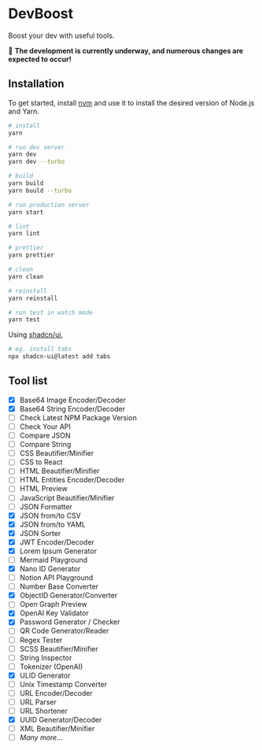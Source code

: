 # DevBoost

Boost your dev with useful tools.

🚨 **The development is currently underway, and numerous changes are expected to occur!**

## Installation

To get started, install [nvm](https://github.com/nvm-sh/nvm) and use it to install the desired version of Node.js and Yarn.

```bash
# install
yarn

# run dev server
yarn dev
yarn dev --turbo

# build
yarn build
yarn buuld --turbo

# run production server
yarn start

# lint
yarn lint

# prettier
yarn prettier

# clean
yarn clean

# reinstall
yarn reinstall

# run test in watch mode
yarn test
```

Using [shadcn/ui](https://ui.shadcn.com/),

```bash
# eg. install tabs
npx shadcn-ui@latest add tabs
```

## Tool list

- [x] Base64 Image Encoder/Decoder
- [x] Base64 String Encoder/Decoder
- [ ] Check Latest NPM Package Version
- [ ] Check Your API
- [ ] Compare JSON
- [ ] Compare String
- [ ] CSS Beautifier/Minifier
- [ ] CSS to React
- [ ] HTML Beautifier/Minifier
- [ ] HTML Entities Encoder/Decoder
- [ ] HTML Preview
- [ ] JavaScript Beautifier/Minifier
- [ ] JSON Formatter
- [x] JSON from/to CSV
- [x] JSON from/to YAML
- [x] JSON Sorter
- [x] JWT Encoder/Decoder
- [x] Lorem Ipsum Generator
- [ ] Mermaid Playground
- [x] Nano ID Generator
- [ ] Notion API Playground
- [ ] Number Base Converter
- [x] ObjectID Generator/Converter
- [ ] Open Graph Preview
- [x] OpenAI Key Validator
- [x] Password Generator / Checker
- [ ] QR Code Generator/Reader
- [ ] Regex Tester
- [ ] SCSS Beautifier/Minifier
- [ ] String Inspector
- [ ] Tokenizer (OpenAI)
- [x] ULID Generator
- [ ] Unix Timestamp Converter
- [ ] URL Encoder/Decoder
- [ ] URL Parser
- [ ] URL Shortener
- [x] UUID Generator/Decoder
- [ ] XML Beautifier/Minifier
- [ ] *Many more...*
